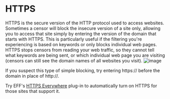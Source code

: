 [Title]: # (HTTPS)
[Difficulty]: # (Beginner)
[Order]: # (5)

# HTTPS

HTTPS is the secure version of the HTTP protocol used to access websites. Sometimes a censor will block the insecure version of a site only, allowing you to access that site simply by entering the version of the domain that starts with HTTPS. This is particularly useful if the filtering you're experiencing is based on keywords or only blocks individual web pages. HTTPS stops censors from reading your web traffic, so they cannot tell what keywords are being sent, or which individual web page you are visiting (censors can still see the domain names of all websites you visit).
![image](internetb2.png)

If you suspect this type of simple blocking, try entering https:// before the domain in place of http://.

Try EFF's [HTTPS Everywhere](https://www.eff.org/https-everywhere) plug-in to automatically turn on HTTPS for those sites that support it.